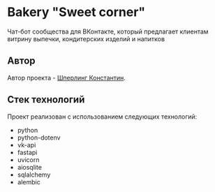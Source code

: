 # Bakery "Sweet corner"
Чат-бот сообщества для ВКонтакте, который предлагает клиентам витрину выпечки, кондитерских изделий и напитков

## Автор

Автор проекта - [Шперлинг Константин](https://github.com/Toksi86/).

## Стек технологий

Проект реализован с использованием следующих технологий:
- python
- python-dotenv 
- vk-api
- fastapi
- uvicorn
- aiosqlite
- sqlalchemy
- alembic